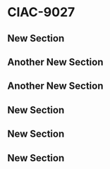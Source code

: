 # CIAC-9027

## New Section

## Another New Section
## Another New Section
## New Section

## New Section

## New Section
